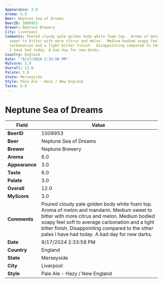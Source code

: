 ```yaml
---
Appearance: 3.0
Aroma: 6.0
Beer: Neptune Sea of Dreams
BeerID: 1008953
Brewer: Neptune Brewery
City: Liverpool
Comments: Poured cloudy pale golden body white foam top.  Aroma of melon and mandarin.  Medium
  sweet to bitter with more citrus and melon.  Medium bodied soapy feel soft to average
  carbonation and a light bitter finish.  Disappointing compared to the other pales
  I have had today. A bad day for new darks.
Country: England
Date: '"9/17/2024 2:33:58 PM"'
MyScore: 3.0
Overall: 12.0
Palate: 3.0
State: Merseyside
Style: Pale Ale - Hazy / New England
Taste: 6.0
---
```


# Neptune Sea of Dreams

| Field         | Value |
|---------------|-------|
| **BeerID** | 1008953 |
| **Beer** | Neptune Sea of Dreams |
| **Brewer** | Neptune Brewery |
| **Aroma** | 6.0 |
| **Appearance** | 3.0 |
| **Taste** | 6.0 |
| **Palate** | 3.0 |
| **Overall** | 12.0 |
| **MyScore** | 3.0 |
| **Comments** | Poured cloudy pale golden body white foam top.  Aroma of melon and mandarin.  Medium sweet to bitter with more citrus and melon.  Medium bodied soapy feel soft to average carbonation and a light bitter finish.  Disappointing compared to the other pales I have had today. A bad day for new darks. |
| **Date** | 9/17/2024 2:33:58 PM |
| **Country** | England |
| **State** | Merseyside |
| **City** | Liverpool |
| **Style** | Pale Ale - Hazy / New England |
